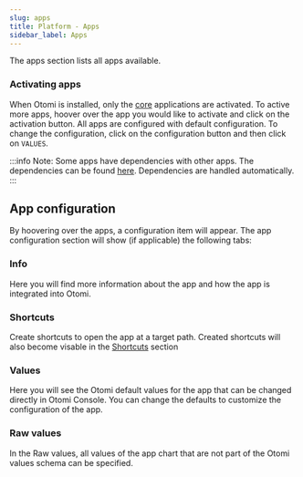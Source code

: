 ```yaml
---
slug: apps
title: Platform - Apps
sidebar_label: Apps
---
```


<!-- ![Console apps](../../img/platform-apps.png) -->

The apps section lists all apps available.

### Activating apps

When Otomi is installed, only the [core](/product/architecture#catagories) applications are activated. To active more apps, hoover over the app you would like to activate and click on the activation button. All apps are configured with default configuration. To change the configuration, click on the configuration button and then click on `VALUES`. 

:::info
Note: Some apps have dependencies with other apps. The dependencies can be found [here](https://github.com/redkubes/otomi-core/blob/main/core.yaml). Dependencies are handled automatically.
:::

## App configuration

By hoovering over the apps, a configuration item will appear. The app configuration section will show (if applicable) the following tabs:

### Info

Here you will find more information about the app and how the app is integrated into Otomi.

### Shortcuts

Create shortcuts to open the app at a target path. Created shortcuts will also become visable in the [Shortcuts](shortcuts.md) section

### Values

Here you will see the Otomi default values for the app that can be changed directly in Otomi Console. You can change the defaults to customize the configuration of the app.

### Raw values

In the Raw values, all values of the app chart that are not part of the Otomi values schema can be specified.
